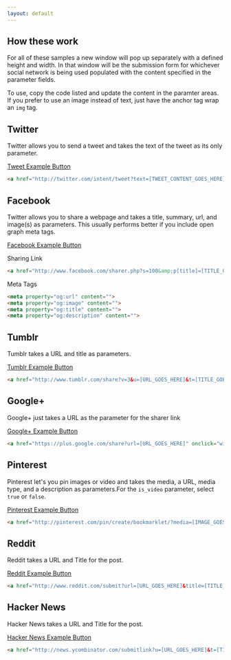 ```yaml
---
layout: default
---
```


## How these work

For all of these samples a new window will pop up separately with a defined height and width. In that window will be the submission form for whichever social network is being used populated with the content specified in the parameter fields.

To use, copy the code listed and update the content in the paramter areas. If you prefer to use an image instead of text, just have the anchor tag wrap an `img` tag.

## Twitter

Twitter allows you to send a tweet and takes the text of the tweet as its only parameter.

<a class="example" href="http://twitter.com/intent/tweet?text={{ site.name | url_param_escape }} {{ site.url | url_param_escape }} via @{{ site.twitter | url_param_escape }}" onclick="window.open(this.href, 'twitterwindow','left=20,top=20,width=600,height=300,toolbar=0,resizable=1'); return false;">Tweet Example Button</a>

``` html
<a href="http://twitter.com/intent/tweet?text=[TWEET_CONTENT_GOES_HERE]" onclick="window.open(this.href, 'twitterwindow','left=20,top=20,width=600,height=300,toolbar=0,resizable=1'); return false;">Tweet</a>
```

## Facebook

Twitter allows you to share a webpage and takes a title, summary, url, and image(s) as parameters. This usually performs better if you include open graph meta tags.

<a class="example" href="http://www.facebook.com/sharer.php?s=100&amp;p[title]={{ site.name | url_param_escape }}&amp;p[summary]={{ site.description | url_param_escape }}&amp;p[url]={{ site.url | url_param_escape }}&amp;p[images[0]={{ site.url | url_param_escape }}{{ site.image }}" onclick="window.open(this.href, 'facebookwindow','left=20,top=20,width=600,height=700,toolbar=0,resizable=1'); return false;">Facebook Example Button</a>

Sharing Link

```html
<a href="http://www.facebook.com/sharer.php?s=100&amp;p[title]=[TITLE_GOES_HERE]&amp;p[summary]=[SUMMARY_GOES_HERE]&amp;p[url]=[URL_GOES_HERE]&amp;p[images[0]=[IMAGE_GOES_HERE]" onclick="window.open(this.href, 'facebookwindow','left=20,top=20,width=600,height=700,toolbar=0,resizable=1'); return false;">Share on FB</a>
```

Meta Tags

```html
<meta property="og:url" content="">
<meta property="og:image" content="">
<meta property="og:title" content="">
<meta property="og:description" content="">
```

## Tumblr

Tumblr takes a URL and title as parameters.

<a class="example" href="http://www.tumblr.com/share?v=3&u={{ site.url | url_param_escape }}&t={{ site.name | url_param_escape }}" onclick="window.open(this.href, 'tumblrwindow','left=20,top=20,width=600,height=700,toolbar=0,resizable=1'); return false;">Tumblr Example Button</a>

```html
<a href="http://www.tumblr.com/share?v=3&u=[URL_GOES_HERE]&t=[TITLE_GOES_HERE]" onclick="window.open(this.href, 'tumblrwindow','left=20,top=20,width=600,height=700,toolbar=0,resizable=1'); return false;">Share on Tumblr</a>
```

## Google+

Google+ just takes a URL as the parameter for the sharer link

<a class="example" href="https://plus.google.com/share?url={{ site.url | url_param_escape }}" onclick="window.open(this.href, 'googlepluswindow','left=20,top=20,width=600,height=700,toolbar=0,resizable=1'); return false;">Google+ Example Button</a>

```html
<a href="https://plus.google.com/share?url=[URL_GOES_HERE]" onclick="window.open(this.href, 'googlepluswindow','left=20,top=20,width=600,height=700,toolbar=0,resizable=1'); return false;">Share on Google+</a>
```

## Pinterest

Pinterest let's you pin images or video and takes the media, a URL, media type, and a description as parameters.For the `is_video` parameter, select `true` or `false`.

<a class="example" href="http://pinterest.com/pin/create/bookmarklet/?media={{ site.url | url_param_escape }}{{ site.image }}&url={{ site.url | url_param_escape }}&is_video=false&description={{ site.description | url_param_escape }}" onclick="window.open(this.href, 'pinterestwindow','left=20,top=20,width=600,height=700,toolbar=0,resizable=1'); return false;">Pinterest Example Button</a>

```html
<a href="http://pinterest.com/pin/create/bookmarklet/?media=[IMAGE_GOES_HERE]&url=[URL_GOES_HERE]&is_video=[true|false]&description=[DESCRIPTION_GOES_HERE]" onclick="window.open(this.href, 'pinterestwindow','left=20,top=20,width=600,height=700,toolbar=0,resizable=1'); return false;">Pin it</a>
```

## Reddit

Reddit takes a URL and Title for the post.

<a class="example" href="http://www.reddit.com/submit?url={{ site.url | url_param_escape }}&title={{ site.name | url_param_escape }}" onclick="window.open(this.href, 'redditwindow','left=20,top=20,width=600,height=700,toolbar=0,resizable=1'); return false;">Reddit Example Button</a>

```html
<a href="http://www.reddit.com/submit?url=[URL_GOES_HERE]&title=[TITLE_GOES_HERE]" onclick="window.open(this.href, 'redditwindow','left=20,top=20,width=600,height=700,toolbar=0,resizable=1'); return false;">Post to Reddit</a>
```

## Hacker News

Hacker News takes a URL and Title for the post.

<a class="example" href="http://news.ycombinator.com/submitlink?u={{ site.url | url_param_escape }}&t={{ site.name | url_param_escape }}" onclick="window.open(this.href, 'hackernewswindow','left=20,top=20,width=600,height=700,toolbar=0,resizable=1'); return false;">Hacker News Example Button</a>

```html
<a href="http://news.ycombinator.com/submitlink?u=[URL_GOES_HERE]&t=[TITlE_GOES_HERE]" onclick="window.open(this.href, 'hackernewswindow','left=20,top=20,width=600,height=700,toolbar=0,resizable=1'); return false;">Submit to Hacker News</a>
```


